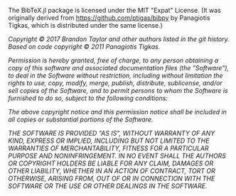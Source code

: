 The BibTeX.jl package is licensed under the MIT "Expat" License.  (It was originally derived from https://github.com/ptigas/bibpy by Panagiotis Tigkas, which is distributed under the same license.)

*Copyright © 2017 Brandon Taylor and other authors listed in the git history. Based on code copyright © 2011 Panagiotis Tigkas.*

*Permission is hereby granted, free of charge, to any person obtaining
a copy of this software and associated documentation files (the
"Software"), to deal in the Software without restriction, including
without limitation the rights to use, copy, modify, merge, publish,
distribute, sublicense, and/or sell copies of the Software, and to
permit persons to whom the Software is furnished to do so, subject to
the following conditions:*

*The above copyright notice and this permission notice shall be
included in all copies or substantial portions of the Software.*

*THE SOFTWARE IS PROVIDED "AS IS", WITHOUT WARRANTY OF ANY KIND,
EXPRESS OR IMPLIED, INCLUDING BUT NOT LIMITED TO THE WARRANTIES OF
MERCHANTABILITY, FITNESS FOR A PARTICULAR PURPOSE AND
NONINFRINGEMENT. IN NO EVENT SHALL THE AUTHORS OR COPYRIGHT HOLDERS BE
LIABLE FOR ANY CLAIM, DAMAGES OR OTHER LIABILITY, WHETHER IN AN ACTION
OF CONTRACT, TORT OR OTHERWISE, ARISING FROM, OUT OF OR IN CONNECTION
WITH THE SOFTWARE OR THE USE OR OTHER DEALINGS IN THE SOFTWARE.*

